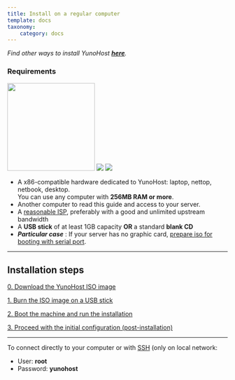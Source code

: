```yaml
---
title: Install on a regular computer
template: docs
taxonomy:
    category: docs
---
```


*Find other ways to install YunoHost **[here](/install)**.*

### Requirements

<img src="/images/laptop.png" width=200>
<img src="/images/desktop.jpg">
<img src="/images/nettop.jpg">

* A x86-compatible hardware dedicated to YunoHost: laptop, nettop, netbook, desktop.    
You can use any computer with **256MB RAM or more**.
* Another computer to read this guide and access to your server.
* A [reasonable ISP](/isp), preferably with a good and unlimited upstream bandwidth
* A **USB stick** of at least 1GB capacity **OR** a standard **blank CD**
* ***Particular case*** : If your server has no graphic card, [prepare iso for booting with serial port](https://github.com/luffah/debian-mkserialiso).

---

## Installation steps


<a class="btn btn-lg btn-default" href="/images">0. Download the YunoHost ISO image</a>

<a class="btn btn-lg btn-default" href="/burn_or_copy_iso">1. Burn the ISO image on a USB stick</a>

<a class="btn btn-lg btn-default" href="/boot_and_graphical_install">2. Boot the machine and run the installation</a>

<a class="btn btn-lg btn-default" href="/postinstall">3. Proceed with the initial configuration (post-installation)</a>

---

To connect directly to your computer or with [SSH](/ssh) (only on local network:
* User: **root**
* Password: **yunohost**

